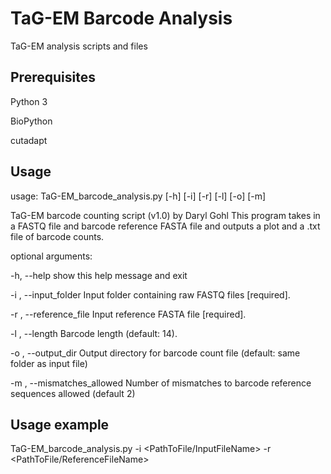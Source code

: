 # TaG-EM Barcode Analysis
TaG-EM analysis scripts and files

## Prerequisites
Python 3

BioPython

cutadapt

## Usage
usage: TaG-EM_barcode_analysis.py [-h] [-i] [-r] [-l] [-o] [-m]

TaG-EM barcode counting script (v1.0) by Daryl Gohl This program takes in a
FASTQ file and barcode reference FASTA file and outputs a plot and a .txt file
of barcode counts.

optional arguments:

  -h, --help            show this help message and exit

  -i , --input_folder   Input folder containing raw FASTQ files [required].
  
  -r , --reference_file 
                        Input reference FASTA file [required].
  
  -l , --length         Barcode length (default: 14).
  
  -o , --output_dir     Output directory for barcode count file (default: same
                        folder as input file)
  
  -m , --mismatches_allowed 
                        Number of mismatches to barcode reference sequences
                        allowed (default 2)
## Usage example
TaG-EM_barcode_analysis.py -i <PathToFile/InputFileName> -r <PathToFile/ReferenceFileName>

